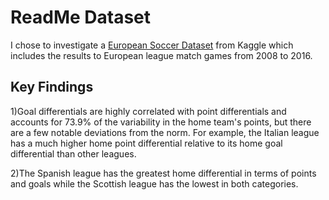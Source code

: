 # ReadMe Dataset

I chose to investigate a [European Soccer Dataset](https://www.kaggle.com/hugomathien/soccer) from Kaggle which includes the results to European league match games from 2008 to 2016.

## Key Findings

1)Goal differentials are highly correlated with point differentials and accounts for 73.9% of the variability in the home team's points, but there are a few notable deviations from the norm. For example, the Italian league has a much higher home point differential relative to its home goal differential than other leagues.

2)The Spanish league has the greatest home differential in terms of points and goals while the Scottish league has the lowest in both categories.

